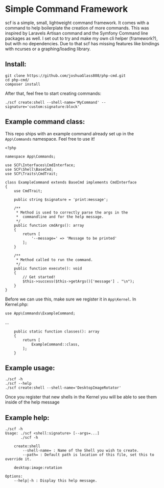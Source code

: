 # Simple Command Framework
scf is a simple, small, lightweight command framework. It comes with a command to help boilerplate the creation of more commands.
This was inspired by Laravels Artisan command and the Symfony Command line packages as well. I set out to
try and make my own cli helper (framework?), but with no dependencies. Due to that scf has missing features like bindings with ncurses or a graphing/loading library.

## Install:
```
git clone https://github.com/joshuaGlass808/php-cmd.git
cd php-cmd/
composer install
```

After that, feel free to start creating commands:
```
./scf create:shell --shell-name='MyCommand' --signature='custom:signature:block'
```

## Example command class:
This repo ships with an example command already set up in the `App\Commands` namespace.
Feel free to use it!

```
<?php

namespace App\Commands;

use SCF\Interfaces\CmdInterface;
use SCF\Shell\BaseCmd;
use SCF\Traits\CmdTrait;

class ExampleCommand extends BaseCmd implements CmdInterface
{
    use CmdTrait;

    public string $signature = 'print:message';

    /**
     * Method is used to correctly parse the args in the 
     *  commandline and for the help message.
     */
    public function cmdArgs(): array 
    {
        return [
            '--message=' => 'Message to be printed'
        ];
    }

    /**
     * Method called to run the command.
     */
    public function execute(): void
    {
        // Get started!
        $this->success($this->getArgs()['message'] . "\n");
    }
}
```
Before we can use this, make sure we register it in `App\Kernel`.
In Kernel.php:
```
use App\Commands\ExampleCommand;
```
...
```
    public static function classes(): array
    {
        return [
            ExampleCommand::class,
        ];
    }
```

## Example usage:
```
./scf -h
./scf --help
./scf create:shell --shell-name='DesktopImageRotator'

```
Once you register that new shells in the Kernel you will be able to see them inside of the help message

## Example help:
```
./scf -h
Usage: ./scf <shell:signature> [--args=...]
       ./scf -h

    create:shell
        --shell-name= : Name of the Shell you wish to create.
        --path= : Default path is location of this file, set this to override it.

    desktop:image:rotation

Options:
    --help|-h : Display this help message.
```
